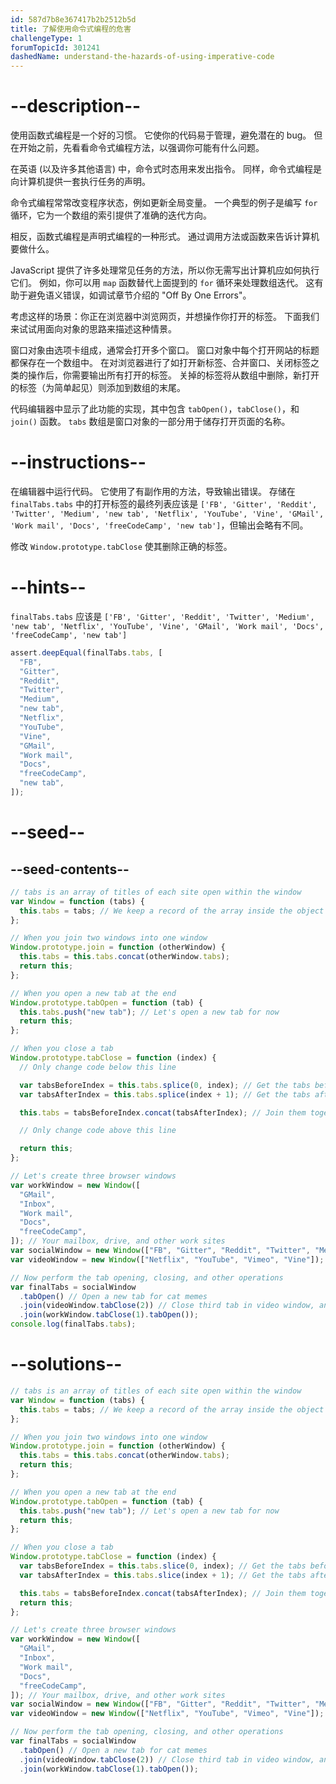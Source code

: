 ```yaml
---
id: 587d7b8e367417b2b2512b5d
title: 了解使用命令式编程的危害
challengeType: 1
forumTopicId: 301241
dashedName: understand-the-hazards-of-using-imperative-code
---
```


# --description--

使用函数式编程是一个好的习惯。 它使你的代码易于管理，避免潜在的 bug。 但在开始之前，先看看命令式编程方法，以强调你可能有什么问题。

在英语 (以及许多其他语言) 中，命令式时态用来发出指令。 同样，命令式编程是向计算机提供一套执行任务的声明。

命令式编程常常改变程序状态，例如更新全局变量。 一个典型的例子是编写 `for` 循环，它为一个数组的索引提供了准确的迭代方向。

相反，函数式编程是声明式编程的一种形式。 通过调用方法或函数来告诉计算机要做什么。

JavaScript 提供了许多处理常见任务的方法，所以你无需写出计算机应如何执行它们。 例如，你可以用 `map` 函数替代上面提到的 `for` 循环来处理数组迭代。 这有助于避免语义错误，如调试章节介绍的 "Off By One Errors"。

考虑这样的场景：你正在浏览器中浏览网页，并想操作你打开的标签。 下面我们来试试用面向对象的思路来描述这种情景。

窗口对象由选项卡组成，通常会打开多个窗口。 窗口对象中每个打开网站的标题都保存在一个数组中。 在对浏览器进行了如打开新标签、合并窗口、关闭标签之类的操作后，你需要输出所有打开的标签。 关掉的标签将从数组中删除，新打开的标签（为简单起见）则添加到数组的末尾。

代码编辑器中显示了此功能的实现，其中包含 `tabOpen()`，`tabClose()`，和 `join()` 函数。 `tabs` 数组是窗口对象的一部分用于储存打开页面的名称。

# --instructions--

在编辑器中运行代码。 它使用了有副作用的方法，导致输出错误。 存储在 `finalTabs.tabs` 中的打开标签的最终列表应该是 `['FB', 'Gitter', 'Reddit', 'Twitter', 'Medium', 'new tab', 'Netflix', 'YouTube', 'Vine', 'GMail', 'Work mail', 'Docs', 'freeCodeCamp', 'new tab']`，但输出会略有不同。

修改 `Window.prototype.tabClose` 使其删除正确的标签。

# --hints--

`finalTabs.tabs` 应该是 `['FB', 'Gitter', 'Reddit', 'Twitter', 'Medium', 'new tab', 'Netflix', 'YouTube', 'Vine', 'GMail', 'Work mail', 'Docs', 'freeCodeCamp', 'new tab']`

```js
assert.deepEqual(finalTabs.tabs, [
  "FB",
  "Gitter",
  "Reddit",
  "Twitter",
  "Medium",
  "new tab",
  "Netflix",
  "YouTube",
  "Vine",
  "GMail",
  "Work mail",
  "Docs",
  "freeCodeCamp",
  "new tab",
]);
```

# --seed--

## --seed-contents--

```js
// tabs is an array of titles of each site open within the window
var Window = function (tabs) {
  this.tabs = tabs; // We keep a record of the array inside the object
};

// When you join two windows into one window
Window.prototype.join = function (otherWindow) {
  this.tabs = this.tabs.concat(otherWindow.tabs);
  return this;
};

// When you open a new tab at the end
Window.prototype.tabOpen = function (tab) {
  this.tabs.push("new tab"); // Let's open a new tab for now
  return this;
};

// When you close a tab
Window.prototype.tabClose = function (index) {
  // Only change code below this line

  var tabsBeforeIndex = this.tabs.splice(0, index); // Get the tabs before the tab
  var tabsAfterIndex = this.tabs.splice(index + 1); // Get the tabs after the tab

  this.tabs = tabsBeforeIndex.concat(tabsAfterIndex); // Join them together

  // Only change code above this line

  return this;
};

// Let's create three browser windows
var workWindow = new Window([
  "GMail",
  "Inbox",
  "Work mail",
  "Docs",
  "freeCodeCamp",
]); // Your mailbox, drive, and other work sites
var socialWindow = new Window(["FB", "Gitter", "Reddit", "Twitter", "Medium"]); // Social sites
var videoWindow = new Window(["Netflix", "YouTube", "Vimeo", "Vine"]); // Entertainment sites

// Now perform the tab opening, closing, and other operations
var finalTabs = socialWindow
  .tabOpen() // Open a new tab for cat memes
  .join(videoWindow.tabClose(2)) // Close third tab in video window, and join
  .join(workWindow.tabClose(1).tabOpen());
console.log(finalTabs.tabs);
```

# --solutions--

```js
// tabs is an array of titles of each site open within the window
var Window = function (tabs) {
  this.tabs = tabs; // We keep a record of the array inside the object
};

// When you join two windows into one window
Window.prototype.join = function (otherWindow) {
  this.tabs = this.tabs.concat(otherWindow.tabs);
  return this;
};

// When you open a new tab at the end
Window.prototype.tabOpen = function (tab) {
  this.tabs.push("new tab"); // Let's open a new tab for now
  return this;
};

// When you close a tab
Window.prototype.tabClose = function (index) {
  var tabsBeforeIndex = this.tabs.slice(0, index); // Get the tabs before the tab
  var tabsAfterIndex = this.tabs.slice(index + 1); // Get the tabs after the tab

  this.tabs = tabsBeforeIndex.concat(tabsAfterIndex); // Join them together
  return this;
};

// Let's create three browser windows
var workWindow = new Window([
  "GMail",
  "Inbox",
  "Work mail",
  "Docs",
  "freeCodeCamp",
]); // Your mailbox, drive, and other work sites
var socialWindow = new Window(["FB", "Gitter", "Reddit", "Twitter", "Medium"]); // Social sites
var videoWindow = new Window(["Netflix", "YouTube", "Vimeo", "Vine"]); //  Entertainment sites

// Now perform the tab opening, closing, and other operations
var finalTabs = socialWindow
  .tabOpen() // Open a new tab for cat memes
  .join(videoWindow.tabClose(2)) // Close third tab in video window, and join
  .join(workWindow.tabClose(1).tabOpen());
```
